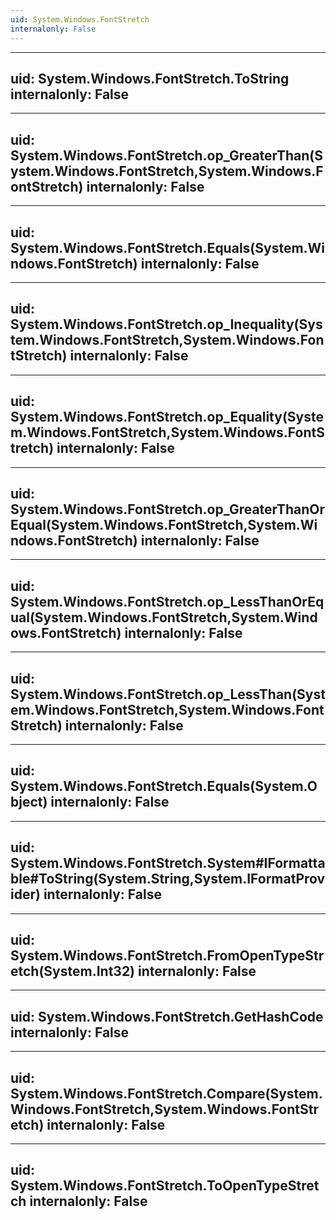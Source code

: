 ```yaml
---
uid: System.Windows.FontStretch
internalonly: False
---
```


---
uid: System.Windows.FontStretch.ToString
internalonly: False
---

---
uid: System.Windows.FontStretch.op_GreaterThan(System.Windows.FontStretch,System.Windows.FontStretch)
internalonly: False
---

---
uid: System.Windows.FontStretch.Equals(System.Windows.FontStretch)
internalonly: False
---

---
uid: System.Windows.FontStretch.op_Inequality(System.Windows.FontStretch,System.Windows.FontStretch)
internalonly: False
---

---
uid: System.Windows.FontStretch.op_Equality(System.Windows.FontStretch,System.Windows.FontStretch)
internalonly: False
---

---
uid: System.Windows.FontStretch.op_GreaterThanOrEqual(System.Windows.FontStretch,System.Windows.FontStretch)
internalonly: False
---

---
uid: System.Windows.FontStretch.op_LessThanOrEqual(System.Windows.FontStretch,System.Windows.FontStretch)
internalonly: False
---

---
uid: System.Windows.FontStretch.op_LessThan(System.Windows.FontStretch,System.Windows.FontStretch)
internalonly: False
---

---
uid: System.Windows.FontStretch.Equals(System.Object)
internalonly: False
---

---
uid: System.Windows.FontStretch.System#IFormattable#ToString(System.String,System.IFormatProvider)
internalonly: False
---

---
uid: System.Windows.FontStretch.FromOpenTypeStretch(System.Int32)
internalonly: False
---

---
uid: System.Windows.FontStretch.GetHashCode
internalonly: False
---

---
uid: System.Windows.FontStretch.Compare(System.Windows.FontStretch,System.Windows.FontStretch)
internalonly: False
---

---
uid: System.Windows.FontStretch.ToOpenTypeStretch
internalonly: False
---
